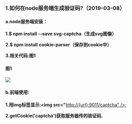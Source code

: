 ### **1.如何在node服务端生成验证码?（2019-03-08）**

#### **a.node服务端安装：**

**1.$ npm install --save svg-captcha（生成svg图像）**

**2.$ npm install cookie-parser（保存到cookie中）**

**3.相关代码:图1**

#### 图1

![](/assets/图1.png)

#### **b.前端使用:**

**1.用img标签显示:&lt;img src="**[http://{url}:9011/captcha" /&gt;;](http://{url}:9011/captcha"]%28http://{url}:9011/captcha"&gt%29**;**)

**2.getCookie\('captcha'\)获取服务器传的验证码.**


